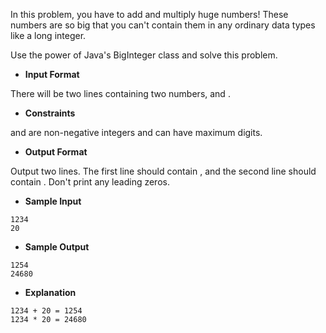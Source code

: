 In this problem, you have to add and multiply huge numbers! These numbers are so big that you can't contain them in any ordinary data types like a long integer.

Use the power of Java's BigInteger class and solve this problem.

* **Input Format**

There will be two lines containing two numbers,  and .

* **Constraints**

 and  are non-negative integers and can have maximum  digits.

* **Output Format**

Output two lines. The first line should contain , and the second line should contain . Don't print any leading zeros.

* **Sample Input**

```
1234
20
```

* **Sample Output**

````
1254
24680
````
* **Explanation**
````
1234 + 20 = 1254
1234 * 20 = 24680
````
